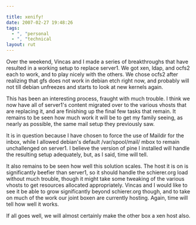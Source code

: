 ```yaml
---

title: xenify!
date: 2007-02-27 19:48:26
tags:
  - ", "personal
  - ", "technical
layout: rut
---
```


Over the weekend, Vincas and I made a series of breakthroughs that have resulted in a working setup to replace server1.  We got xen, ldap, and ocfs2 each to work, and to play nicely with the others.  We chose ocfs2 after realizing that gfs does not work in debian etch right now, and probably will not till debian unfreezes and starts to look at new kernels again.  

This has been an interesting process, fraught with much trouble.  I think we now have all of server1's content migrated over to the various vhosts that are replacing it, and are finishing up the final few tasks that remain.  It remains to be seen how much work it will be to get my family seeing, as nearly as possible, the same mail setup they previously saw.  

It is in question because I have chosen to force the use of Maildir for the inbox, while I allowed debian's default /var/spool/mail/ mbox to remain unchallenged on server1.  I believe the version of pine I installed will handle the resulting setup adequately, but, as I said, time will tell.

It also remains to be seen how well this solution scales.  The host it is on is significantly beefier than server1, so it should handle the schierer.org load without much trouble, though it might take some tweaking of the various vhosts to get resources allocated appropriately.  Vincas and I would like to see it be able to grow significantly beyond schierer.org though, and to take on much of the work our joint boxen are currently hosting.  Again, time will tell how well it works.  

If all goes well, we will almost certainly make the other box a xen host also.

